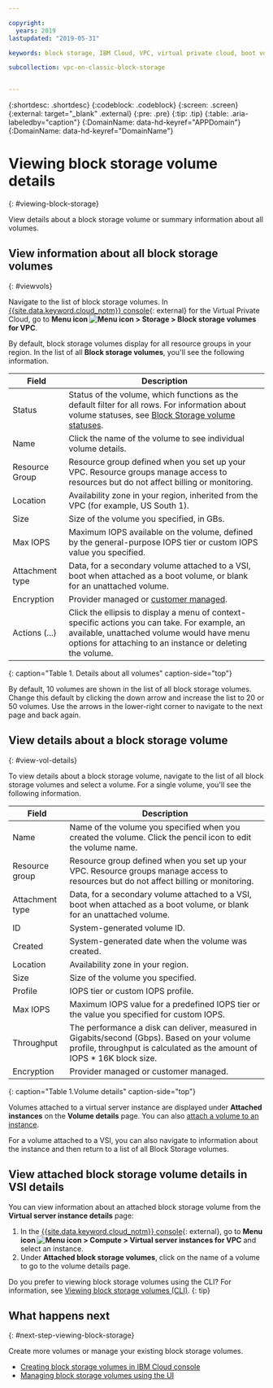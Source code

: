```yaml
---

copyright:
  years: 2019
lastupdated: "2019-05-31"

keywords: block storage, IBM Cloud, VPC, virtual private cloud, boot volume, data volume, volume, data storage, VSI, virtual server instance, instance

subcollection: vpc-on-classic-block-storage


---
```


{:shortdesc: .shortdesc}
{:codeblock: .codeblock}
{:screen: .screen}
{:external: target="_blank" .external}
{:pre: .pre}
{:tip: .tip}
{:table: .aria-labeledby="caption"}
{:DomainName: data-hd-keyref="APPDomain"}
{:DomainName: data-hd-keyref="DomainName"}

# Viewing block storage volume details
{: #viewing-block-storage}

View details about a block storage volume or summary information about all volumes.

## View information about all block storage volumes
{: #viewvols}

Navigate to the list of block storage volumes. In [{{site.data.keyword.cloud_notm}} console](https://{DomainName}/vpc){: external} for the Virtual Private Cloud, go to **Menu icon ![Menu icon](../../icons/icon_hamburger.svg) > Storage > Block storage volumes for VPC**.

By default, block storage volumes display for all resource groups in your region.  In the list of all **Block storage volumes**, you'll see the following information.

| Field | Description |
|-------|-------------|
| Status | Status of the volume, which functions as the default filter for all rows. For information about volume statuses, see [Block Storage volume statuses](/docs/vpc-on-classic-block-storage?topic=vpc-on-classic-block-storage-managing-block-storage#status). |
| Name | Click the name of the volume to see individual volume details. |
| Resource Group |  Resource group defined when you set up your VPC. Resource groups manage access to resources but do not affect billing or monitoring.|
| Location | Availability zone in your region, inherited from the VPC (for example, US South 1). |
| Size | Size of the volume you specified, in GBs. |
| Max IOPS | Maximum IOPS available on the volume, defined by the general-purpose IOPS tier or custom IOPS value you specified. |
| Attachment type | Data, for a secondary volume attached to a VSI, boot when attached as a boot volume, or blank for an unattached volume. |
| Encryption | Provider managed or [customer managed](/docs/vpc-on-classic-block-storage?topic=vpc-on-classic-block-storage-block-storage-encryption). |
| Actions (...) | Click the ellipsis to display a menu of context-specific actions you can take.  For example, an available, unattached volume would have menu options for attaching to an instance or deleting the volume. |
{: caption="Table 1. Details about all volumes" caption-side="top"}

By default, 10 volumes are shown in the list of all block storage volumes.  Change this default by clicking the down arrow and increase the list to 20 or 50 volumes.  Use the arrows in the lower-right corner to navigate to the next page and back again.

## View details about a block storage volume
{: #view-vol-details}

To view details about a block storage volume, navigate to the list of all block storage volumes and select a volume.  For a single volume, you'll see the following information.

| Field | Description |
|-------|-------------|
| Name  | Name of the volume you specified when you created the volume. Click the pencil icon to edit the volume name. |
| Resource group | Resource group defined when you set up your VPC. Resource groups manage access to resources but do not affect billing or monitoring. |
| Attachment type | Data, for a secondary volume attached to a VSI, boot when attached as a boot volume, or blank for an unattached volume. |
| ID | System-generated volume ID. |
| Created | System-generated date when the volume was created. |
| Location | Availability zone in your region. |
| Size | Size of the volume you specified. |
| Profile | IOPS tier or custom IOPS profile. |
| Max IOPS | Maximum IOPS value for a predefined IOPS tier or the value you specified for custom IOPS. |
| Throughput | The performance a disk can deliver, measured in Gigabits/second (Gbps).  Based on your volume profile, throughput is calculated as the amount of IOPS * 16K block size. |
| Encryption | Provider managed or customer managed. |
{: caption="Table 1.Volume details" caption-side="top"}

Volumes attached to a virtual server instance are displayed under **Attached instances** on the **Volume details** page.  You can also [attach a volume to an instance](/docs/vpc-on-classic-block-storage?topic=vpc-on-classic-block-storage-attaching-block-storage).

For a volume attached to a VSI, you can also navigate to information about the instance and then return to a list of all Block Storage volumes.

## View attached block storage volume details in VSI details

You can view information about an attached block storage volume from the **Virtual server instance details** page:

1. In the [{{site.data.keyword.cloud_notm}} console](https://{DomainName}/vpc){: external}, go to **Menu icon ![Menu icon](../../icons/icon_hamburger.svg) > Compute > Virtual server instances for VPC** and select an instance.
1. Under **Attached block storage volumes**, click on the name of a volume to go to the volume details page.

Do you prefer to viewing block storage volumes using the CLI? For information, see [Viewing block storage volumes (CLI)](/docs/vpc-on-classic-block-storage?topic=vpc-on-classic-block-storage-viewing-block-storage-cli).
{: tip}

## What happens next
{: #next-step-viewing-block-storage}

Create more volumes or manage your existing block storage volumes.

* [Creating block storage volumes in IBM Cloud console](/docs/vpc-on-classic-block-storage?topic=vpc-on-classic-block-storage-creating-block-storage)
* [Managing block storage volumes using the UI](/docs/vpc-on-classic-block-storage?topic=vpc-on-classic-block-storage-managing-block-storage)
